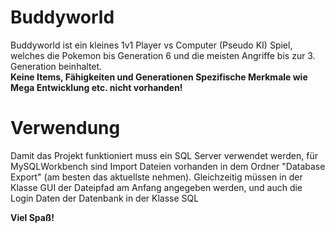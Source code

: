 # Buddyworld
Buddyworld ist ein kleines 1v1 Player vs Computer (Pseudo KI) Spiel, welches die Pokemon bis Generation 6 und die meisten Angriffe bis zur 3. Generation beinhaltet.
<br>
<b>Keine Items, Fähigkeiten und Generationen Spezifische Merkmale wie Mega Entwicklung etc. nicht vorhanden!</b>
<br>
# Verwendung
Damit das Projekt funktioniert muss ein SQL Server verwendet werden, für MySQLWorkbench sind Import Dateien vorhanden in dem Ordner "Database Export" (am besten das aktuellste nehmen).
Gleichzeitig müssen in der Klasse GUI der Dateipfad am Anfang angegeben werden, und auch die Login Daten der Datenbank in der Klasse SQL
<br>

<b>Viel Spaß!</b>
